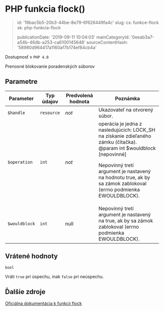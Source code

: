 PHP funkcia flock()
===================

> id: '19bac5b5-20b3-44be-8e79-6f626449fa4c'
> slug:
> 	cs: funkce-flock
> 	sk: php-funkcia-flock
> 
> publicationDate: '2019-09-11 10:04:03'
> mainCategoryId: '0eeab3a7-a54b-46db-a253-ca6100145648'
> sourceContentHash: '58980d964417a1160af7b174ef84cb4a'

Dostupnosť v `PHP 4.0`

Prenosné blokovanie poradenských súborov


Parametre
--------------

| Parameter | Typ údajov | Predvolená hodnota | Poznámka |
|-----|-----|-----|-----|
| `$handle` | `resource` | *not* | Ukazovateľ na otvorený súbor. |
| `$operation` | `int` | *not* | operácia je jedna z nasledujúcich: LOCK_SH na získanie zdieľaného zámku (čítačka). @param int $wouldblock [nepovinné] <p> Nepovinný tretí argument je nastavený na hodnotu true, ak by sa zámok zablokoval (errno podmienka EWOULDBLOCK).
| `$wouldblock` | `int` | null | Nepovinný tretí argument je nastavený na true, ak by sa zámok zablokoval (errno podmienka EWOULDBLOCK).


Vrátené hodnoty
----------------

`bool`

Vráti `true` pri úspechu, inak `false` pri neúspechu.

Ďalšie zdroje
------------

[Oficiálna dokumentácia k funkcii flock](https://www.php.net/manual/en/function.flock.php)
